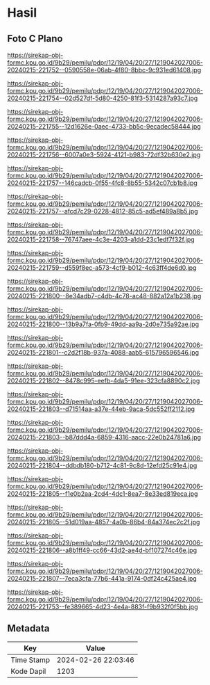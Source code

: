# Hasil

## Foto C Plano

https://sirekap-obj-formc.kpu.go.id/9b29/pemilu/pdpr/12/19/04/20/27/1219042027006-20240215-221752--0590558e-06ab-4f80-8bbc-9c931ed61408.jpg

https://sirekap-obj-formc.kpu.go.id/9b29/pemilu/pdpr/12/19/04/20/27/1219042027006-20240215-221754--02d527df-5d80-4250-81f3-5314287a93c7.jpg

https://sirekap-obj-formc.kpu.go.id/9b29/pemilu/pdpr/12/19/04/20/27/1219042027006-20240215-221755--12d1626e-0aec-4733-bb5c-9ecadec58444.jpg

https://sirekap-obj-formc.kpu.go.id/9b29/pemilu/pdpr/12/19/04/20/27/1219042027006-20240215-221756--6007a0e3-5924-4121-b983-72df32b630e2.jpg

https://sirekap-obj-formc.kpu.go.id/9b29/pemilu/pdpr/12/19/04/20/27/1219042027006-20240215-221757--146cadcb-0f55-4fc8-8b55-5342c07cb1b8.jpg

https://sirekap-obj-formc.kpu.go.id/9b29/pemilu/pdpr/12/19/04/20/27/1219042027006-20240215-221757--afcd7c29-0228-4812-85c5-ad5ef489a8b5.jpg

https://sirekap-obj-formc.kpu.go.id/9b29/pemilu/pdpr/12/19/04/20/27/1219042027006-20240215-221758--76747aee-4c3e-4203-a1dd-23c1edf7f32f.jpg

https://sirekap-obj-formc.kpu.go.id/9b29/pemilu/pdpr/12/19/04/20/27/1219042027006-20240215-221759--d559f8ec-a573-4cf9-b012-4c63ff4de6d0.jpg

https://sirekap-obj-formc.kpu.go.id/9b29/pemilu/pdpr/12/19/04/20/27/1219042027006-20240215-221800--8e34adb7-c4db-4c78-ac48-882a12a1b238.jpg

https://sirekap-obj-formc.kpu.go.id/9b29/pemilu/pdpr/12/19/04/20/27/1219042027006-20240215-221800--13b9a7fa-0fb9-49dd-aa9a-2d0e735a92ae.jpg

https://sirekap-obj-formc.kpu.go.id/9b29/pemilu/pdpr/12/19/04/20/27/1219042027006-20240215-221801--c2d2f18b-937a-4088-aab5-615796596546.jpg

https://sirekap-obj-formc.kpu.go.id/9b29/pemilu/pdpr/12/19/04/20/27/1219042027006-20240215-221802--8478c995-eefb-4da5-91ee-323cfa8890c2.jpg

https://sirekap-obj-formc.kpu.go.id/9b29/pemilu/pdpr/12/19/04/20/27/1219042027006-20240215-221803--d71514aa-a37e-44eb-9aca-5dc552ff2112.jpg

https://sirekap-obj-formc.kpu.go.id/9b29/pemilu/pdpr/12/19/04/20/27/1219042027006-20240215-221803--b87ddd4a-6859-4316-aacc-22e0b24781a6.jpg

https://sirekap-obj-formc.kpu.go.id/9b29/pemilu/pdpr/12/19/04/20/27/1219042027006-20240215-221804--ddbdb180-b712-4c81-9c8d-12efd25c91e4.jpg

https://sirekap-obj-formc.kpu.go.id/9b29/pemilu/pdpr/12/19/04/20/27/1219042027006-20240215-221805--f1e0b2aa-2cd4-4dc1-8ea7-8e33ed819eca.jpg

https://sirekap-obj-formc.kpu.go.id/9b29/pemilu/pdpr/12/19/04/20/27/1219042027006-20240215-221805--51d019aa-4857-4a0b-86b4-84a374ec2c2f.jpg

https://sirekap-obj-formc.kpu.go.id/9b29/pemilu/pdpr/12/19/04/20/27/1219042027006-20240215-221806--a8b1ff49-cc66-43d2-ae4d-bf107274c46e.jpg

https://sirekap-obj-formc.kpu.go.id/9b29/pemilu/pdpr/12/19/04/20/27/1219042027006-20240215-221807--7eca3cfa-77b6-441a-9174-0df24c425ae4.jpg

https://sirekap-obj-formc.kpu.go.id/9b29/pemilu/pdpr/12/19/04/20/27/1219042027006-20240215-221753--fe389665-4d23-4e4a-883f-f9b932f0f5bb.jpg


## Metadata

| Key        | Value               |
| ---------- | ------------------- |
| Time Stamp | 2024-02-26 22:03:46 |
| Kode Dapil | 1203                |



